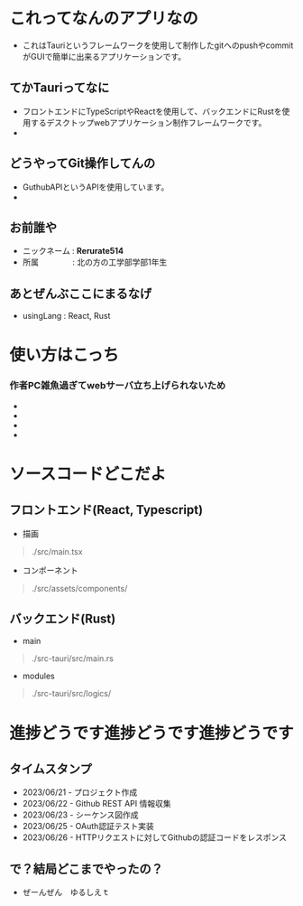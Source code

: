# これってなんのアプリなの
- これはTauriというフレームワークを使用して制作したgitへのpushやcommitがGUIで簡単に出来るアプリケーションです。

## てかTauriってなに
- フロントエンドにTypeScriptやReactを使用して、バックエンドにRustを使用するデスクトップwebアプリケーション制作フレームワークです。
- [公式ドキュメント]: https://tauri.app

## どうやってGit操作してんの
- GuthubAPIというAPIを使用しています。
- [公式ドキュメント]: https://docs.github.com/ja

## お前誰や
- ニックネーム : **Rerurate514**
- 所属　　　　 : 北の方の工学部学部1年生

## あとぜんぶここにまるなげ
- usingLang   : React, Rust



# 使い方はこっち 
### 作者PC雑魚過ぎてwebサーバ立ち上げられないため
- 
- 
- 
- 



# ソースコードどこだよ
## フロントエンド(React, Typescript)
- 描画
>./src/main.tsx

- コンポーネント
>./src/assets/components/

## バックエンド(Rust)
- main
>./src-tauri/src/main.rs

- modules
>./src-tauri/src/logics/



# 進捗どうです進捗どうです進捗どうです
## タイムスタンプ
- 2023/06/21 - プロジェクト作成
- 2023/06/22 - Github REST API 情報収集
- 2023/06/23 - シーケンス図作成
- 2023/06/25 - OAuth認証テスト実装
- 2023/06/26 - HTTPリクエストに対してGithubの認証コードをレスポンス

## で？結局どこまでやったの？
- ぜーんぜん　ゆるしえｔ

